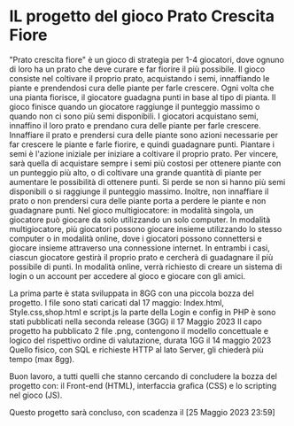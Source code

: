 # IL progetto del gioco Prato Crescita Fiore
"Prato crescita fiore" è un gioco di strategia per 1-4 giocatori, dove ognuno di loro ha un prato che deve curare e far fiorire il più possibile. Il gioco consiste nel coltivare il proprio prato, acquistando i semi, innaffiando le piante e prendendosi cura delle piante per farle crescere. Ogni volta che una pianta fiorisce, il giocatore guadagna punti in base al tipo di pianta. Il gioco finisce quando un giocatore raggiunge il punteggio massimo o quando non ci sono più semi disponibili.
I giocatori acquistano semi, innaffino il loro prato e prendano cura delle piante per farle crescere. Innaffiare il prato e prendersi cura delle piante sono azioni necessarie per far crescere le piante e farle fiorire, e quindi guadagnare punti. Piantare i semi è l'azione iniziale per iniziare a coltivare il proprio prato.
Per vincere, sarà quella di acquistare sempre i semi più costosi per ottenere piante con un punteggio più alto, o di coltivare una grande quantità di piante per aumentare le possibilità di ottenere punti.
Si perde se non si hanno più semi disponibili o si raggiunge il punteggio massimo.
Inoltre, non innaffiare il prato o non prendersi cura delle piante porta a perdere le piante e non guadagnare punti.
Nel gioco multigiocatore: in modalità singola, un giocatore può giocare da solo utilizzando un solo computer. In modalità multigiocatore, più giocatori possono giocare insieme utilizzando lo stesso computer o in modalità online, dove i giocatori possono connettersi e giocare insieme attraverso una connessione internet. In entrambi i casi, ciascun giocatore gestirà il proprio prato e cercherà di guadagnare il più possibile di punti.
In modalità online, verrà richiesto di creare un sistema di login o un account per accedere al gioco e giocare con gli amici.

La prima parte è stata sviluppata in 8GG con una piccola bozza del progetto. 
I file sono stati caricati dal 17 maggio: Index.html, Style.css,shop.html e script.js la parte della Login e config in PHP è sono stati pubblicati nella seconda release (3GG) il 17 Maggio 2023
Il capo progetto ha pubblicato 2 file .png, contengono il modello concettuale e logico del rispettivo ordine di valutazione, durata 1GG il 14 maggio 2023
Quello fisico, con SQL e richieste HTTP al lato Server, gli chiederà più tempo (max 8gg).

Buon lavoro, a tutti quelli che stanno cercando di concludere la bozza del progetto con: il Front-end (HTML), interfaccia grafica (CSS) e lo scripting nel gioco (JS).

Questo progetto sarà concluso, con scadenza il [25 Maggio 2023 23:59]
